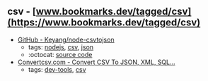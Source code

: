 csv - [www.bookmarks.dev/tagged/csv](https://www.bookmarks.dev/tagged/csv)
---
* [GitHub - Keyang/node-csvtojson](https://github.com/Keyang/node-csvtojson)
    * tags: [nodejs](../tagged/nodejs.md), [csv](../tagged/csv.md), [json](../tagged/json.md)
    * :octocat: [source code](https://github.com/Keyang/node-csvtojson)
* [Convertcsv.com - Convert CSV To JSON, XML, SQL...](http://www.convertcsv.com/)
    * tags: [dev-tools](../tagged/dev-tools.md), [csv](../tagged/csv.md)
